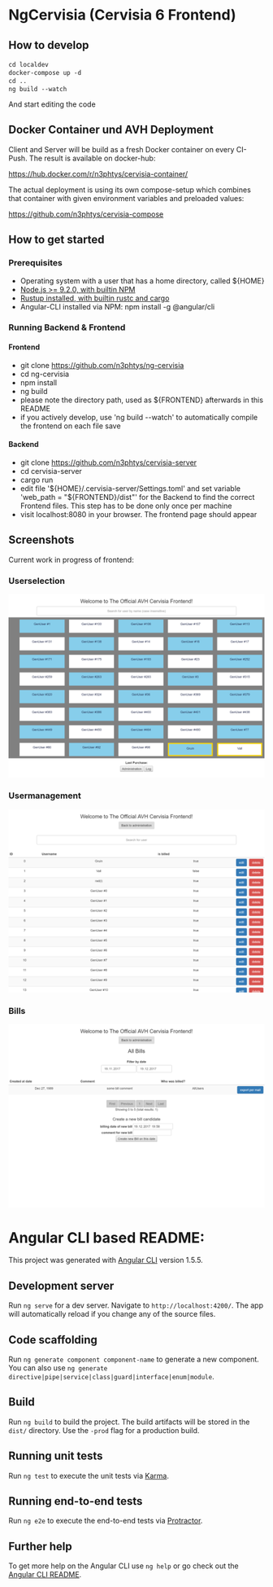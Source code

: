 # NgCervisia (Cervisia 6 Frontend)

## How to develop

    cd localdev
    docker-compose up -d
    cd ..
    ng build --watch


And start editing the code



## Docker Container und AVH Deployment

Client and Server will be build as a fresh Docker container on every CI-Push. The result is available on docker-hub: 

https://hub.docker.com/r/n3phtys/cervisia-container/


The actual deployment is using its own compose-setup which combines that container with given environment variables and preloaded values:

https://github.com/n3phtys/cervisia-compose




## How to get started 

### Prerequisites
* Operating system with a user that has a home directory, called ${HOME}
* [Node.js >= 9.2.0, with builtin NPM](https://nodejs.org/en/)
* [Rustup installed, with builtin rustc and cargo](https://www.rustup.rs/)
* Angular-CLI installed via NPM: npm install -g @angular/cli 

### Running Backend & Frontend
#### Frontend
* git clone https://github.com/n3phtys/ng-cervisia
* cd ng-cervisia
* npm install
* ng build
* please note the directory path, used as ${FRONTEND} afterwards in this README
* if you actively develop, use 'ng build --watch' to automatically compile the frontend on each file save

#### Backend
* git clone https://github.com/n3phtys/cervisia-server
* cd cervisia-server
* cargo run
* edit file '${HOME}/.cervisia-server/Settings.toml' and set variable 'web_path = "${FRONTEND}/dist"' for the Backend to find the correct Frontend files. This step has to be done only once per machine
* visit localhost:8080 in your browser. The frontend page should appear






## Screenshots

Current work in progress of frontend:

### Userselection

![Userselection Screen](https://github.com/n3phtys/ng-cervisia/blob/master/doc/cervisia6userselection.png)

### Usermanagement

![Usermanagement Screen](https://github.com/n3phtys/ng-cervisia/blob/master/doc/cervisia6usermanagement.png)

### Bills

![Billmanagement Screen](https://github.com/n3phtys/ng-cervisia/blob/master/doc/cervisia6billmanagement.png)




# Angular CLI based README:

This project was generated with [Angular CLI](https://github.com/angular/angular-cli) version 1.5.5.


## Development server

Run `ng serve` for a dev server. Navigate to `http://localhost:4200/`. The app will automatically reload if you change any of the source files.

## Code scaffolding

Run `ng generate component component-name` to generate a new component. You can also use `ng generate directive|pipe|service|class|guard|interface|enum|module`.

## Build

Run `ng build` to build the project. The build artifacts will be stored in the `dist/` directory. Use the `-prod` flag for a production build.
 
## Running unit tests

Run `ng test` to execute the unit tests via [Karma](https://karma-runner.github.io).

## Running end-to-end tests

Run `ng e2e` to execute the end-to-end tests via [Protractor](http://www.protractortest.org/).

## Further help

To get more help on the Angular CLI use `ng help` or go check out the [Angular CLI README](https://github.com/angular/angular-cli/blob/master/README.md).
